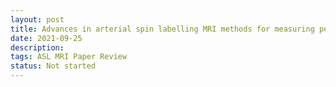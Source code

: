 ```yaml
---
layout: post
title: Advances in arterial spin labelling MRI methods for measuring perfusion and collateral flow
date: 2021-09-25
description: 
tags: ASL MRI Paper Review
status: Not started
---
```

